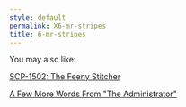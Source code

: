 ```yaml
---
style: default
permalink: X6-mr-stripes
title: 6-mr-stripes
---
```

You may also like:

[SCP-1502: The Feeny Stitcher](http://scp-wiki.net/scp-1502)

[A Few More Words From "The Administrator"](http://scp-wiki.net/a-few-more-words-from-the-administrator)
